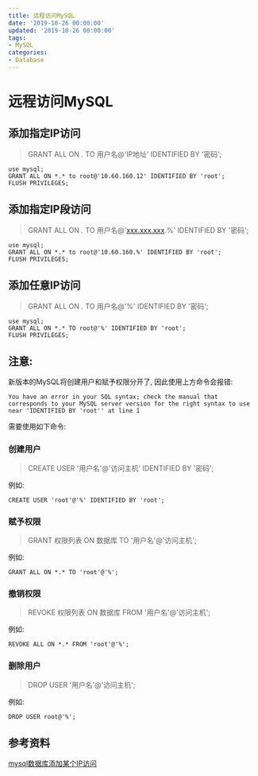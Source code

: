 ```yaml
---
title: 远程访问MySQL
date: '2019-10-26 00:00:00'
updated: '2019-10-26 00:00:00'
tags:
- MySQL
categories:
- Database
---
```


# 远程访问MySQL

## 添加指定IP访问

> GRANT ALL ON *.* TO 用户名@'IP地址' IDENTIFIED BY '密码';

```mysql
use mysql;
GRANT ALL ON *.* to root@'10.60.160.12' IDENTIFIED BY 'root';
FLUSH PRIVILEGES;
```

## 添加指定IP段访问

> GRANT ALL ON *.* TO 用户名@'[xxx.xxx.xxx](http://xxx.xxx.xxx/).%' IDENTIFIED BY '密码';

```mysql
use mysql;
GRANT ALL ON *.* to root@'10.60.160.%' IDENTIFIED BY 'root';
FLUSH PRIVILEGES;
```

## 添加任意IP访问

> GRANT ALL ON *.* TO 用户名@'%' IDENTIFIED BY '密码';

```mysql
use mysql;
GRANT ALL ON *.* TO root@'%' IDENTIFIED BY 'root';
FLUSH PRIVILEGES;
```

## 注意:

新版本的MySQL将创建用户和赋予权限分开了, 因此使用上方命令会报错:

```
You have an error in your SQL syntax; check the manual that corresponds to your MySQL server version for the right syntax to use near 'IDENTIFIED BY 'root'' at line 1
```

需要使用如下命令:

### 创建用户

> CREATE USER '用户名'@'访问主机' IDENTIFIED BY '密码';

例如:

```mysql
CREATE USER 'root'@'%' IDENTIFIED BY 'root';
```

### 赋予权限

> GRANT 权限列表 ON 数据库 TO '用户名'@'访问主机';

例如:

```mysql
GRANT ALL ON *.* TO 'root'@'%';
```

### 撤销权限

> REVOKE 权限列表 ON 数据库 FROM '用户名'@'访问主机';

例如:

```mysql
REVOKE ALL ON *.* FROM 'root'@'%';
```

### 删除用户

> DROP USER '用户名'@'访问主机';

例如:

```mysql
DROP USER root@'%';
```

## 参考资料

[mysql数据库添加某个IP访问](https://blog.csdn.net/xiao90713/article/details/82563903)
